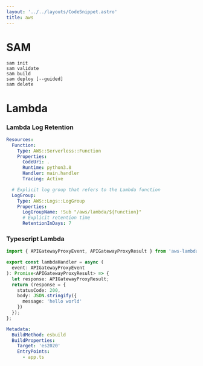 ```yaml
---
layout: '../../layouts/CodeSnippet.astro'
title: aws
---
```


# SAM

    sam init
    sam validate
    sam build
    sam deploy [--guided]
    sam delete

# Lambda

### Lambda Log Retention

```yaml
Resources:
  Function:
    Type: AWS::Serverless::Function
    Properties:
      CodeUri: .
      Runtime: python3.8
      Handler: main.handler
      Tracing: Active

  # Explicit log group that refers to the Lambda function
  LogGroup:
    Type: AWS::Logs::LogGroup
    Properties:
      LogGroupName: !Sub "/aws/lambda/${Function}"
      # Explicit retention time
      RetentionInDays: 7
```

### Typescript Lambda

```ts
import { APIGatewayProxyEvent, APIGatewayProxyResult } from 'aws-lambda';

export const lambdaHandler = async (
  event: APIGatewayProxyEvent
): Promise<APIGatewayProxyResult> => {
  let response: APIGatewayProxyResult;
  return (response = {
    statusCode: 200,
    body: JSON.stringify({
      message: 'hello world'
    })
  });
};
```

```yaml
Metadata:
  BuildMethod: esbuild
  BuildProperties:
    Target: 'es2020'
    EntryPoints:
      - app.ts
```

